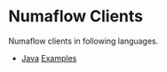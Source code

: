 # Numaflow Clients

Numaflow clients in following languages.

- [Java](./java) [Examples](./java/EXAMPLES.md)
